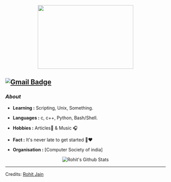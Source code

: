 <p align="center">
  <img width="300" height="200" src="https://rapidapi.com/blog/wp-content/uploads/2017/01/octocat.gif?resize=498%2C498">
</p>

[![Gmail Badge](https://img.shields.io/badge/-www.rohitjain.com@gmail.com-c14438?style=flat-square&logo=Gmail&logoColor=white&link=mailto:www.rohitjain.com@gmail.com)](mailto:www.rohitjain.com@gmail.com)
---------------------------------------------------------------------------------------------------------------------------------------------------------------------------------
### <i>About</i>

-  **Learning :** Scripting, Unix, Something.

-  **Languages :** c, c++, Python, Bash/Shell.

-  **Hobbies :** Articles📕 & Music :headphones:

-  **Fact :** It's never late to get started 🎯:heart:

-  **Organisation :** [Computer Society of india]

<p align="center">
  <img alt="Rohit's Github Stats" src="https://github-readme-stats.vercel.app/api?username=rohitjain25&show_icons=true&theme=radical">
</p>

-----
Credits: [Rohit Jain](https://github.com/rohitjain25)
